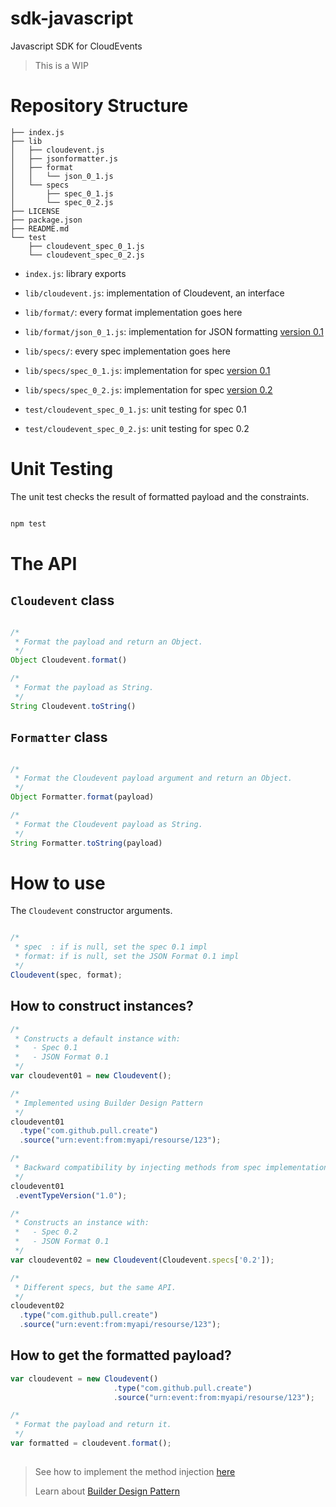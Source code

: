 # sdk-javascript
Javascript SDK for CloudEvents

> This is a WIP

# Repository Structure

```text
├── index.js
├── lib
│   ├── cloudevent.js
│   ├── jsonformatter.js
│   ├── format
│   │   └── json_0_1.js
│   └── specs
│       ├── spec_0_1.js
│       └── spec_0_2.js
├── LICENSE
├── package.json
├── README.md
└── test
    ├── cloudevent_spec_0_1.js
    └── cloudevent_spec_0_2.js

```

* `index.js`: library exports

* `lib/cloudevent.js`: implementation of Cloudevent, an interface

* `lib/format/`: every format implementation goes here

* `lib/format/json_0_1.js`: implementation for JSON formatting [version 0.1](https://github.com/cloudevents/spec/blob/v0.1/json-format.md)

* `lib/specs/`: every spec implementation goes here

* `lib/specs/spec_0_1.js`: implementation for spec [version 0.1](https://github.com/cloudevents/spec/blob/v0.1/spec.md)

* `lib/specs/spec_0_2.js`: implementation for spec [version 0.2](https://github.com/cloudevents/spec/blob/master/spec.md)

* `test/cloudevent_spec_0_1.js`: unit testing for spec 0.1

* `test/cloudevent_spec_0_2.js`: unit testing for spec 0.2

# Unit Testing

The unit test checks the result of formatted payload and the constraints.

```bash

npm test

```

# The API

## `Cloudevent` class

```js

/*
 * Format the payload and return an Object.
 */
Object Cloudevent.format()

/*
 * Format the payload as String.
 */
String Cloudevent.toString()

```

## `Formatter` class

```js

/*
 * Format the Cloudevent payload argument and return an Object.
 */
Object Formatter.format(payload)

/*
 * Format the Cloudevent payload as String.
 */
String Formatter.toString(payload)

```

# How to use

The `Cloudevent` constructor arguments.

```js

/*
 * spec  : if is null, set the spec 0.1 impl
 * format: if is null, set the JSON Format 0.1 impl
 */
Cloudevent(spec, format);

```

## How to construct instances?

```js
/* 
 * Constructs a default instance with:
 *   - Spec 0.1
 *   - JSON Format 0.1
 */
var cloudevent01 = new Cloudevent();

/*
 * Implemented using Builder Design Pattern
 */
cloudevent01
  .type("com.github.pull.create")
  .source("urn:event:from:myapi/resourse/123");

/*
 * Backward compatibility by injecting methods from spec implementation to Cloudevent
 */
cloudevent01
 .eventTypeVersion("1.0");

/*
 * Constructs an instance with:
 *   - Spec 0.2
 *   - JSON Format 0.1 
 */
var cloudevent02 = new Cloudevent(Cloudevent.specs['0.2']);

/*
 * Different specs, but the same API.
 */
cloudevent02
  .type("com.github.pull.create")
  .source("urn:event:from:myapi/resourse/123");

```

## How to get the formatted payload?

```js
var cloudevent = new Cloudevent()
                       .type("com.github.pull.create")
                       .source("urn:event:from:myapi/resourse/123");

/*
 * Format the payload and return it.
 */
var formatted = cloudevent.format();
 
```

> See how to implement the method injection [here](lib/specs/spec_0_1.js#L17)
>
> Learn about [Builder Design Pattern](https://en.wikipedia.org/wiki/Builder_pattern)
